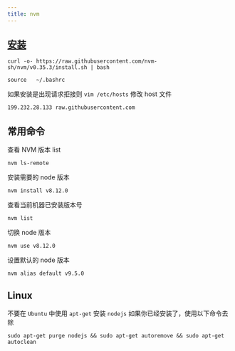 ```yaml
---
title: nvm
---
```


## [安装](https://github.com/nvm-sh/nvm)

```shell
curl -o- https://raw.githubusercontent.com/nvm-sh/nvm/v0.35.3/install.sh | bash

source   ~/.bashrc
```

如果安装是出现请求拒接则 `vim /etc/hosts` 修改 host 文件

```shell
199.232.28.133 raw.githubusercontent.com
```

## 常用命令

查看 NVM 版本 list

```shell
nvm ls-remote
```

安装需要的 node 版本

```shell
nvm install v8.12.0
```

查看当前机器已安装版本号

```shell
nvm list
```

切换 node 版本

```shell
nvm use v8.12.0
```

设置默认的 node 版本

```shell
nvm alias default v9.5.0
```

## Linux

不要在 `Ubuntu` 中使用 `apt-get` 安装 `nodejs` 如果你已经安装了，使用以下命令去除

```shell
sudo apt-get purge nodejs && sudo apt-get autoremove && sudo apt-get autoclean
```
